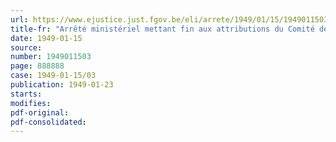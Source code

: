 ```yaml
---
url: https://www.ejustice.just.fgov.be/eli/arrete/1949/01/15/1949011503/justel
title-fr: "Arrêté ministériel mettant fin aux attributions du Comité de déblocage institué par arrêté du 21 novembre 1944"
date: 1949-01-15
source:
number: 1949011503
page: 888888
case: 1949-01-15/03
publication: 1949-01-23
starts:
modifies:
pdf-original:
pdf-consolidated:
---
```


